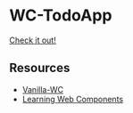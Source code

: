 # WC-TodoApp
[Check it out!](https://badrc-wc-todo-app.netlify.app/)

## Resources
- [Vanilla-WC](https://github.com/vanillawc/vanillawc)
- [Learning Web Components](https://dev.to/thepassle/web-components-from-zero-to-hero-4n4m)
